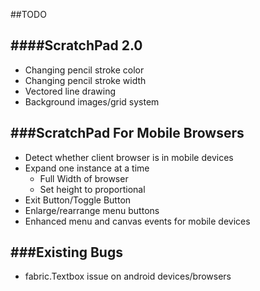 ##TODO

####ScratchPad 2.0
------------------
* Changing pencil stroke color
* Changing pencil stroke width
* Vectored line drawing
* Background images/grid system

###ScratchPad For Mobile Browsers
---------------------------------
* Detect whether client browser is in mobile devices
* Expand one instance at a time
    * Full Width of browser
    * Set height to proportional
* Exit Button/Toggle Button
* Enlarge/rearrange menu buttons
* Enhanced menu and canvas events for mobile devices

###Existing Bugs
----------------
* fabric.Textbox issue on android devices/browsers